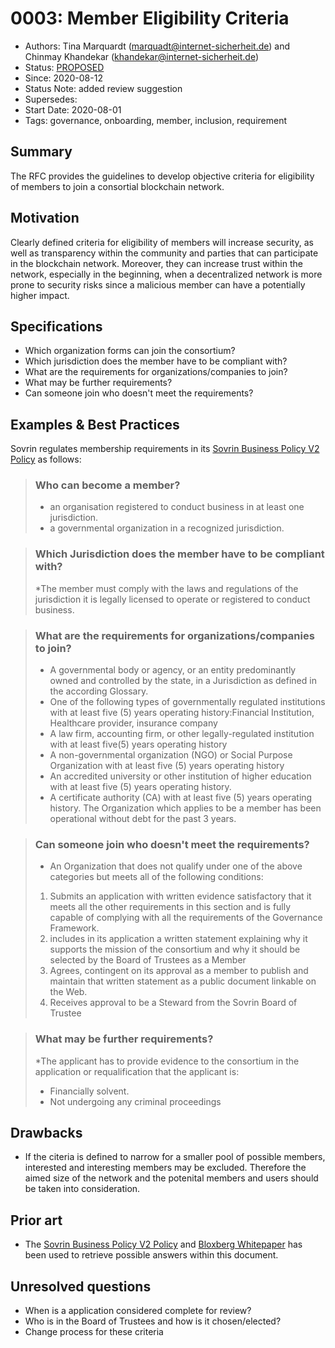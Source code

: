 # 0003: Member Eligibility Criteria
- Authors: Tina Marquardt (marquadt@internet-sicherheit.de) and Chinmay Khandekar (khandekar@internet-sicherheit.de) 
- Status: [PROPOSED](/README.md#proposed)
- Since: 2020-08-12 
- Status Note: added review suggestion
- Supersedes:
- Start Date: 2020-08-01
- Tags: governance, onboarding, member, inclusion, requirement

## Summary

The RFC provides the guidelines to develop objective criteria for eligibility of members to join a consortial blockchain network.

## Motivation

Clearly defined criteria for eligibility of members will increase security, as well as transparency within the community and parties that can participate in the blockchain network.
Moreover, they can increase trust within the network, especially in the beginning, when a decentralized network is more prone to security risks since a malicious member can have a potentially higher impact.

## Specifications

* Which organization forms can join the consortium?
* Which jurisdiction does the member have to be compliant with?
* What are the requirements for organizations/companies to join?
* What may be further requirements?
* Can someone join who doesn't meet the requirements?

## Examples & Best Practices

Sovrin regulates membership requirements in its [Sovrin Business Policy V2 Policy](https://sovrin.org/wp-content/uploads/Sovrin-Steward-Business-Policies-V2.pdf) as follows:

> ### Who can become a member?
> * an organisation registered to conduct business in at least one jurisdiction.
> * a governmental organization in a recognized jurisdiction.

> ### Which Jurisdiction does the member have to be compliant with?
> *The member must comply with the laws and regulations of the jurisdiction it is legally licensed to operate or registered to conduct business.

> ### What are the requirements for organizations/companies to join?
> * A governmental body or agency, or an entity predominantly owned and controlled by the state, in a Jurisdiction as defined in the according Glossary.
> * One of the following types of governmentally regulated institutions with at least five (5) years operating history:Financial Institution, Healthcare provider, insurance company
> * A law firm, accounting firm, or other legally-regulated institution with at least five(5) years operating history
> * A non-governmental organization (NGO) or Social Purpose Organization with at least five (5) years operating history
> * An accredited university or other institution of higher education with at least five (5) years operating history.
> * A certificate authority (CA) with at least five (5) years operating history.
The Organization which applies to be a member has been operational without debt for the past 3 years.
    
> ### Can someone join who doesn't meet the requirements?
> * An Organization that does not qualify under one of the above categories but meets all of the following conditions:
> 1) Submits an application with written evidence satisfactory that it meets all the other requirements in this section and is fully capable of complying with all the requirements of the Governance Framework.
> 2) includes in its application a written statement explaining why it supports the mission of the consortium and why it should be selected by the Board of Trustees as a Member
> 3) Agrees, contingent on its approval as a member to publish and maintain that written statement as a public document linkable on the Web.
> 4) Receives approval to be a Steward from the Sovrin Board of Trustee

> ### What may be further requirements?
> *The applicant has to provide evidence to the consortium in the application or requalification that the applicant is:
> * Financially solvent.
> * Not undergoing any criminal proceedings


## Drawbacks 

* If the citeria is defined to narrow for a smaller pool of possible members, interested and interesting members may be excluded. Therefore the aimed size of the network and the potenital members and users should be taken into consideration.

## Prior art

* The [Sovrin Business Policy V2 Policy](https://sovrin.org/wp-content/uploads/Sovrin-Steward-Business-Policies-V2.pdf) and [Bloxberg Whitepaper](https://bloxberg.org/wp-content/uploads/2020/02/bloxberg_whitepaper_1.1.pdf)  has been used to retrieve possible answers within this document. 

## Unresolved questions

* When is a application considered complete for review?
* Who is in the Board of Trustees and how is it chosen/elected?
* Change process for these criteria
